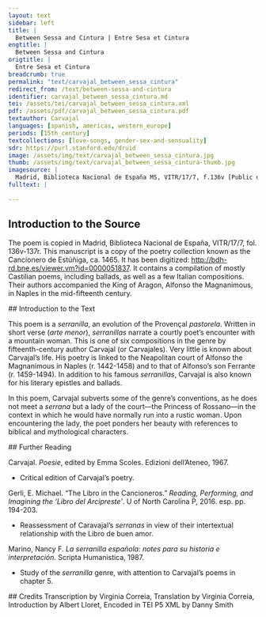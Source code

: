 ```yaml
---
layout: text
sidebar: left
title: |
  Between Sessa and Cintura | Entre Sesa et Cintura
engtitle: |
  Between Sessa and Cintura
origtitle: |
  Entre Sesa et Cintura
breadcrumb: true
permalink: "text/carvajal_between_sessa_cintura"
redirect_from: /text/between-sessa-and-cintura
identifier: carvajal_between_sessa_cintura.md
tei: /assets/tei/carvajal_between_sessa_cintura.xml
pdf: /assets/pdf/carvajal_between_sessa_cintura.pdf
textauthor: Carvajal
languages: [spanish, americas, western_europe]
periods: [15th_century]
textcollections: [love-songs, gender-sex-and-sensuality]
sdr: https://purl.stanford.edu/druid 
image: /assets/img/text/carvajal_between_sessa_cintura.jpg
thumb: /assets/img/text/carvajal_between_sessa_cintura-thumb.jpg
imagesource: |
  Madrid, Biblioteca Nacional de España MS, VITR/17/7, f.136v [Public domain]
fulltext: |
  
--- 
```

## Introduction to the Source 
<p>The poem is copied in Madrid, Biblioteca Nacional de España, VITR/17/7, fol. 136v-137r. This manuscript is a copy of the poetry collection known as the Cancionero de Estúñiga, ca. 1465. It has been digitized: <a href="http://bdh-rd.bne.es/viewer.vm?id=0000051837">http://bdh-rd.bne.es/viewer.vm?id=0000051837</a>. It contains a compilation of mostly Castilian poems, including ballads, as well as a few Italian compositions. Their authors accompanied the King of Aragon, Alfonso the Magnanimous, in Naples in the mid-fifteenth century.</p>
## Introduction to the Text 
<p>This poem is a <em>serranilla</em>, an evolution of the Provençal <em>pastorela</em>. Written in short verse (<em>arte menor</em>), <em>serranillas</em> narrate a courtly poet’s encounter with a mountain woman. This is one of six compositions in the genre by fifteenth-century author Carvajal (or Carvajales). Very little is known about Carvajal’s life. His poetry is linked to the Neapolitan court of Alfonso the Magnanimous in Naples (r. 1442-1458) and to that of Alfonso’s son Ferrante (r. 1459-1494). In addition to his famous <em>serranillas</em>, Carvajal is also known for his literary epistles and ballads.</p> <p>In this poem, Carvajal subverts some of the genre’s conventions, as he does not meet a <em>serrana</em> but a lady of the court—the Princess of Rossano—in the context in which he would have normally run into a rustic woman. Upon encountering the lady, the poet ponders her beauty with references to biblical and mythological characters.</p>
## Further Reading 
<p>Carvajal. <em>Poesie</em>, edited by Emma Scoles. Edizioni dell’Ateneo, 1967.</p> <ul> <li>Critical edition of Carvajal’s poetry.</li> </ul> <p>Gerli, E. Michael. “The Libro in the Cancioneros.” <em>Reading, Performing, and Imagining the ‘Libro del Arcipreste’</em>. U of North Carolina P, 2016. esp. pp. 194-203.</p> <ul> <li>Reassessment of Caravajal’s <em>serranas</em> in view of their intertextual relationship with the Libro de buen amor.</li> </ul> <p>Marino, Nancy F. <em>La serranilla española: notes para su historia e interpretación.</em> Scripta Humanistica, 1987.</p> <ul> <li>Study of the <em>serranilla</em> genre, with attention to Carvajal’s poems in chapter 5.</li> </ul>
## Credits
Transcription by Virginia Correia, Translation by Virginia Correia, Introduction by Albert Lloret, Encoded in TEI P5 XML by Danny Smith

